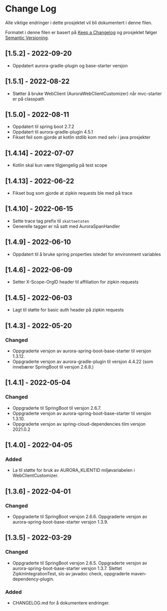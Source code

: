# Change Log

Alle viktige endringer i dette prosjektet vil bli dokumentert i denne filen.

Formatet i denne filen er basert på [Keep a Changelog](http://keepachangelog.com/)
og prosjektet følger [Semantic Versioning](http://semver.org/).

## [1.5.2] - 2022-09-20
- Oppdatert aurora-gradle-plugin og base-starter versjon

## [1.5.1] - 2022-08-22
- Støtter å bruke WebClient (AuroraWebClientCustomizer) når mvc-starter er på classpath

## [1.5.0] - 2022-08-11
- Oppdatert til spring boot 2.7.2
- Oppdatert til aurora-gradle-plugin 4.5.1
- Fikset feil som gjorde at kotlin stdlib kom med selv i java prosjekter

## [1.4.14] - 2022-07-07
- Kotlin skal kun være tilgjengelig på test scope

## [1.4.13] - 2022-06-22
- Fikset bug som gjorde at zipkin requests ble med på trace

## [1.4.10] - 2022-06-15
- Sette trace tag prefix til `skatteetaten`
- Generelle tagger er nå satt med AuroraSpanHandler

## [1.4.9] - 2022-06-10
- Oppdatert til å bruke spring properties istedet for environment variables

## [1.4.6] - 2022-06-09
- Setter X-Scope-OrgID header til affiliation for zipkin requests

## [1.4.5] - 2022-06-03
- Lagt til støtte for basic auth header på zipkin requests

## [1.4.3] - 2022-05-20

### Changed

- Oppgraderte versjon av aurora-spring-boot-base-starter til versjon 1.3.12.
- Oppgraderte versjon av aurora-gradle-plugin til versjon 4.4.22 (som innebærer SpringBoot til versjon 2.6.8.)

## [1.4.1] - 2022-05-04

### Changed

- Oppgraderte til SpringBoot til versjon 2.6.7.
- Oppgraderte versjon av aurora-spring-boot-base-starter til versjon 1.3.10.
- Oppgraderte versjon av spring-cloud-dependencies tilm versjon 2021.0.2

## [1.4.0] - 2022-04-05

### Added

- La til støtte for bruk av AURORA_KLIENTID miljøvariabelen i WebClientCustomizer.

## [1.3.6] - 2022-04-01

### Changed

- Oppgraderte til SpringBoot versjon 2.6.6. Oppgraderte versjon av aurora-spring-boot-base-starter versjon 1.3.9.

## [1.3.5] - 2022-03-29

### Changed

- Oppgraderte til SpringBoot versjon 2.6.5. Oppgraderte versjon av aurora-spring-boot-base-starter versjon 1.3.7. Slettet
ZipkinIntegrationTest, slo av javadoc check, oppgraderte maven-dependency-plugin.

### Added

- CHANGELOG.md for å dokumentere endringer.
